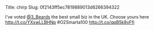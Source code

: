 Title: chirp
Slug: 0f2143ff5ec7819889013d6266394322

I've voted <a href="http://twitter.com/3_Beards">@3_Beards</a> the best small biz in the UK. Choose yours here <a href="http://t.co/YXxwLLBHNp">http://t.co/YXxwLLBHNp</a> #O2Smarta100 <a href="http://t.co/qpB5k8yFfi">http://t.co/qpB5k8yFfi</a>

